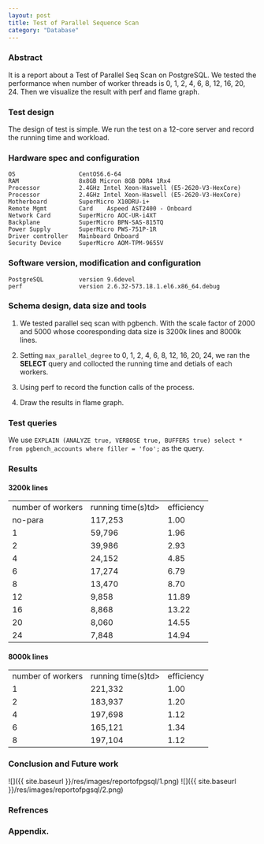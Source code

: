```yaml
---  
layout: post
title: Test of Parallel Sequence Scan
category: "Database"
---  
```


### Abstract ###

It is a report about a Test of Parallel Seq Scan on PostgreSQL. We tested the performance when number of worker threads is 0, 1, 2, 4, 6, 8, 12, 16, 20, 24. Then we visualize the result with perf and flame graph.





### Test design

The design of test is simple. We run the test on a 12-core server and record the running time and workload.

### Hardware spec and configuration ###

	OS					CentOS6.6-64
	RAM					8x8GB Micron 8GB DDR4 1Rx4
	Processor			2.4GHz Intel Xeon-Haswell (E5-2620-V3-HexCore)
	Processor			2.4GHz Intel Xeon-Haswell (E5-2620-V3-HexCore)
	Motherboard			SuperMicro X10DRU-i+
	Remote Mgmt 		Card	Aspeed AST2400 - Onboard
	Network Card		SuperMicro AOC-UR-i4XT
	Backplane			SuperMicro BPN-SAS-815TQ
	Power Supply		SuperMicro PWS-751P-1R
	Driver controller	Mainboard Onboard
	Security Device		SuperMicro AOM-TPM-9655V

### Software version, modification and configuration ###

	PostgreSQL			version 9.6devel
	perf				version 2.6.32-573.18.1.el6.x86_64.debug

### Schema design, data size and tools ###

1. We tested parallel seq scan with pgbench. With the scale factor of 2000 and 5000 whose cooresponding data size is 3200k lines and 8000k lines.

2. Setting `max_parallel_degree` to 0, 1, 2, 4, 6, 8, 12, 16, 20, 24, we ran the **SELECT** query and collocted the running time and detials of each workers.

3. Using perf to record the function calls of the process.

4. Draw the results in flame graph.

### Test queries ###

We use `EXPLAIN (ANALYZE true, VERBOSE true, BUFFERS true) select * from pgbench_accounts where filler = 'foo';` as the query.

### Results ###

#### 3200k lines ####

<table class="table table-bordered table-striped table-condensed">
   <tr>
      <td>number of workers</td>
      <td>running time(s)td>
      <td>efficiency</td>
   </tr>
   <tr>
      <td>no-para</td>
      <td>117,253 </td>
      <td>1.00 </td>
   </tr>
   <tr>
      <td>1</td>
      <td>59,796 </td>
      <td>1.96 </td>
   </tr>
   <tr>
      <td>2</td>
      <td>39,986 </td>
      <td>2.93 </td>
   </tr>
   <tr>
      <td>4</td>
      <td>24,152 </td>
      <td>4.85 </td>
   </tr>
   <tr>
      <td>6</td>
      <td>17,274 </td>
      <td>6.79 </td>
   </tr>
   <tr>
      <td>8</td>
      <td>13,470 </td>
      <td>8.70 </td>
   </tr>
   <tr>
      <td>12</td>
      <td>9,858 </td>
      <td>11.89 </td>
   </tr>
   <tr>
      <td>16</td>
      <td>8,868 </td>
      <td>13.22 </td>
   </tr>
   <tr>
      <td>20</td>
      <td>8,060 </td>
      <td>14.55 </td>
   </tr>
   <tr>
      <td>24</td>
      <td>7,848 </td>
      <td>14.94 </td>
   </tr>
</table>

#### 8000k lines ####

<table class="table table-bordered table-striped table-condensed">
   <tr>
      <td>number of workers</td>
      <td>running time(s)td>
      <td>efficiency</td>
   </tr>
   <tr>
      <td>1</td>
      <td>221,332 </td>
      <td>1.00 </td>
   </tr>
   <tr>
      <td>2</td>
      <td>183,937 </td>
      <td>1.20 </td>
   </tr>
   <tr>
      <td>4</td>
      <td>197,698 </td>
      <td>1.12 </td>
   </tr>
   <tr>
      <td>6</td>
      <td>165,121 </td>
      <td>1.34 </td>
   </tr>
   <tr>
      <td>8</td>
      <td>197,104 </td>
      <td>1.12 </td>
   </tr>
</table>

### Conclusion and Future work ###

![]({{ site.baseurl }}/res/images/reportofpgsql/1.png)
![]({{ site.baseurl }}/res/images/reportofpgsql/2.png)

### Refrences ###

### Appendix. ###